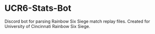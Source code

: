 # UCR6-Stats-Bot
Discord bot for parsing Rainbow Six Siege match replay files. Created for University of Cincinnati Rainbow Six Siege.
